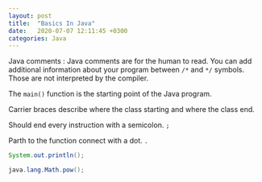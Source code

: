 ```yaml
---
layout: post
title:  "Basics In Java"
date:   2020-07-07 12:11:45 +0300
categories: Java
---
```


Java comments : Java comments are for the human to read. You can add additional information about your program between `/*` and `*/` symbols. Those are not interpreted by the compiler.

The `main()` function is the starting point of the Java program.

Carrier braces describe where the class starting and where the class end.

Should end every instruction with a semicolon. `;` 

Parth to the function connect with a dot. `.`

```java
System.out.println();

java.lang.Math.pow();
```
